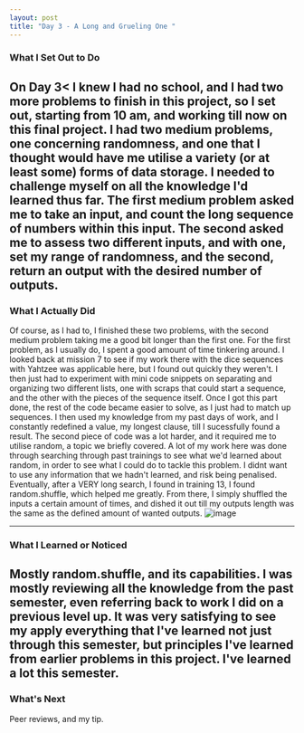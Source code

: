 ```yaml
---
layout: post
title: "Day 3 - A Long and Grueling One "
---
```


### What I Set Out to Do
On Day 3< I knew I had no school, and I had two more problems to finish in this project, so I set out, starting from 10 am, and working till now on this final project. I had two medium problems, one concerning randomness, and one that I thought would have me utilise a variety (or at least some) forms of data storage. I needed to challenge myself on all the knowledge I'd learned thus far. The first medium problem asked me to take an input, and count the long sequence of numbers within this input. The second asked me to assess two different inputs, and with one, set my range of randomness, and the second, return an output with the desired number of outputs. 
---

### What I Actually Did
Of course, as I had to, I finished these two problems, with the second medium problem taking me a good bit longer than the first one. For the first problem, as I usually do, I spent a good amount of time tinkering around. I looked back at mission 7 to see if my work there with the dice sequences with Yahtzee was applicable here, but I found out quickly they weren't. I then just had to experiment with mini code snippets on separating and organizing two different lists, one with scraps that could start a sequence, and the other with the pieces of the sequence itself. Once I got this part done, the rest of the code became easier to solve, as I just had to match up sequences. I then used my knowledge from my past days of work, and I constantly redefined a value, my longest clause, till I sucessfully found a result. The second piece of code was a lot harder, and it required me to utilise random, a topic we briefly covered. A lot of my work here was done through searching through past trainings to see what we'd learned about random, in order to see what I could do to tackle this problem. I didnt want to use any information that we hadn't learned, and risk being penalised. Eventually, after a VERY long search, I found in training 13, I found random.shuffle, which helped me greatly. From there, I simply shuffled the inputs a certain amount of times, and dished it out till my outputs length was the same as the defined amount of wanted outputs. 
![image](https://github.com/user-attachments/assets/0768f6ed-9bed-4cca-a38c-fad9fd5be0e9)


---

### What I Learned or Noticed
Mostly random.shuffle, and its capabilities. I was mostly reviewing all the knowledge from the past semester, even referring back to work I did on a previous level up. It was very satisfying to see my apply everything that I've learned not just through this semester, but principles I've learned from earlier problems in this project. I've learned a lot this semester. 
---

### What's Next
Peer reviews, and my tip.
